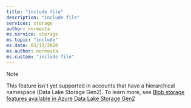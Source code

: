 ```yaml
---
title: "include file"
description: "include file"
services: storage
author: normesta
ms.service: storage
ms.topic: "include"
ms.date: 03/13/2020
ms.author: normesta
ms.custom: "include file"
---
```


> [!NOTE]
> This feature isn't yet supported in accounts that have a hierarchical namespace (Data Lake Storage Gen2). To learn more, see [Blob storage features available in Azure Data Lake Storage Gen2](data-lake-storage-supported-blob-storage-features.md)

